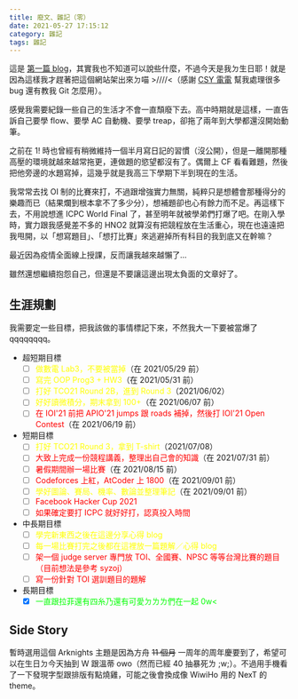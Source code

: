 ```yaml
---
title: 廢文、雜記（零）
date: 2021-05-27 17:15:12
category: 雜記
tags: 雜記
---
```


這是 <a href="../2021-05-27-My-First-Blog/">第一篇 blog</a>，其實我也不知道可以說些什麼，不過今天是我ㄉ生日耶！<span style="display: none">第一個傳「2qbx 肚子軟軟」給我ㄉ就請一碗拉麵喵 (\*ΦωΦ\*)</span>就是因為這樣我才趕著把這個網站架出來ㄉ喵 >////<（感謝 <a href="https://csy.教我.tw">CSY 電電</a> 幫我處理很多 bug 還有教我 Git 怎麼用）。

感覺我需要紀錄一些自己的生活才不會一直頹廢下去。高中時期就是這樣，一直告訴自己要學 flow、要學 AC 自動機、要學 treap，卻拖了兩年到大學都還沒開始動筆。

之前在 1! 時也曾經有稍微維持一個半月寫日記的習慣（沒公開），但是一離開那種高壓的環境就越來越常拖更，連做題的慾望都沒有了。偶爾上 CF 看看難題，然後把他旁邊的水題寫掉，這幾乎就是我高三下學期下半到現在的生活。

我常常去找 OI 制的比賽來打，不過跟增強實力無關，純粹只是想體會那種得分的樂趣而已（結果爛到根本拿不了多少分），想補題卻也心有餘力而不足。再這樣下去，不用說想進 ICPC World Final 了，甚至明年就被學弟們打爆了吧。在剛入學時，實力跟我感覺差不多的 HNO2 就算沒有把競程放在生活重心，現在也遠遠把我甩開，以「想寫題目」、「想打比賽」來逃避掉所有科目的我到底又在幹嘛？

最近因為疫情全面線上授課，反而讓我越來越懶了...

雖然還想繼續抱怨自己，但還是不要讓這邊出現太負面的文章好了。

## 生涯規劃

我需要定一些目標，把我該做的事情標記下來，不然我大一下要被當爆了 qqqqqqqq。

- 超短期目標
  - [ ] <span style="color: yellow">做數電 Lab3，不要被當掉</span>（在 2021/05/29 前）
  - [ ] <span style="color: yellow">寫完 OOP Prog3 + HW3</span>（在 2021/05/31 前）
  - [ ] <span style="color: yellow">打好 TCO21 Round 2B，進到 Round 3</span>（2021/06/02）
  - [ ] <span style="color: yellow">好好讀微積分，期末拿到 100+</span>（在 2021/06/07 前）
  - [ ] <span style="color: red">在 IOI'21 前把 APIO'21 jumps 跟 roads 補掉，然後打 IOI'21 Open Contest</span>（在 2021/06/19 前）

- 短期目標
  - [ ] <span style="color: yellow">打好 TCO21 Round 3，拿到 T-shirt</span>（2021/07/08）
  - [ ] <span style="color: red">大致上完成一份競程講義，整理出自己會的知識</span>（在 2021/07/31 前）
  - [ ] <span style="color: red">暑假期間辦一場比賽</span>（在 2021/08/15 前）
  - [ ] <span style="color: red">Codeforces 上紅，AtCoder 上 1800</span>（在 2021/09/01 前）
  - [ ] <span style="color: yellow">學好圖論、賽局、機率、數論並整理筆記</span>（在 2021/09/01 前）
  - [ ] <span style="color: red">Facebook Hacker Cup 2021</span>
  - [ ] <span style="color: red">如果確定要打 ICPC 就好好打，認真投入時間</span>

- 中長期目標
  - [ ] <span style="color: yellow">學完新東西之後在這邊分享心得 blog</span>
  - [ ] <span style="color: yellow">每一場比賽打完之後都在這裡放一篇題解／心得 blog</span>
  - [ ] <span style="color: red">架一個 judge server 專門放 TOI、全國賽、NPSC 等等台灣比賽的題目（目前想法是參考 syzoj）</span>
  - [ ] <span style="color: red">寫一份針對 TOI 選訓題目的題解</span>

- 長期目標
  - [x] <span style="color: lime">一直跟拉菲還有四糸乃還有可愛ㄉㄌㄌ們在一起 0w<</span>

## Side Story

暫時選用這個 Arknights 主題是因為方舟 ~~11 個月~~ 一周年的周年慶要到了，希望可以在生日ㄉ今天抽到 W 跟溫蒂 owo（然而已經 40 抽暴死ㄌ ;w;）。不過用手機看了一下發現字型跟排版有點燒雞，可能之後會換成像 WiwiHo 用的 NexT 的 theme。
